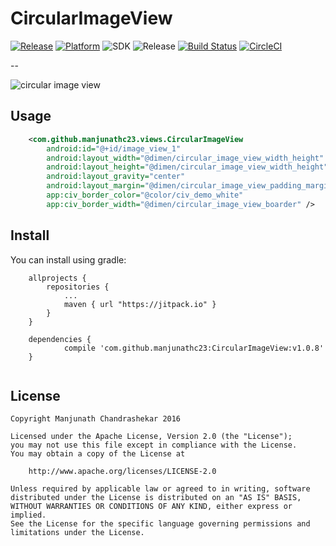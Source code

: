 # CircularImageView

[![Release](https://jitpack.io/v/manjunathc23/CircularImageView.svg)](https://jitpack.io/#manjunathc23/CircularImageView)
[![Platform](https://img.shields.io/badge/platform-android-green.svg)](http://developer.android.com/index.html)
![SDK](https://img.shields.io/badge/SDK-15%2B-green.svg)
![Release](https://img.shields.io/badge/release-v1.0.4-green.svg)
[![Build Status](https://travis-ci.org/manjunathc23/CircularImageView.svg?branch=master)](https://api.travis-ci.org/manjunathc23/CircularImageView)
[![CircleCI](https://circleci.com/gh/manjunathc23/CircularImageView.svg?style=svg)](https://circleci.com/gh/manjunathc23/CircularImageView)

--

![circular image view ](https://cloud.githubusercontent.com/assets/1502341/17955535/9e9a992e-6a48-11e6-92fe-6c6778b183fd.jpeg)

Usage
-----
```xml
    <com.github.manjunathc23.views.CircularImageView
        android:id="@+id/image_view_1"
        android:layout_width="@dimen/circular_image_view_width_height"
        android:layout_height="@dimen/circular_image_view_width_height"
        android:layout_gravity="center"
        android:layout_margin="@dimen/circular_image_view_padding_margin"
        app:civ_border_color="@color/civ_demo_white"
        app:civ_border_width="@dimen/circular_image_view_boarder" />
```

## Install

You can install using gradle:

```
	allprojects {
		repositories {
			...
			maven { url "https://jitpack.io" }
		}
	}
```

```
	dependencies {
	        compile 'com.github.manjunathc23:CircularImageView:v1.0.8'
	}
	
```

License
-------

    Copyright Manjunath Chandrashekar 2016

    Licensed under the Apache License, Version 2.0 (the "License");
    you may not use this file except in compliance with the License.
    You may obtain a copy of the License at

        http://www.apache.org/licenses/LICENSE-2.0

    Unless required by applicable law or agreed to in writing, software
    distributed under the License is distributed on an "AS IS" BASIS,
    WITHOUT WARRANTIES OR CONDITIONS OF ANY KIND, either express or implied.
    See the License for the specific language governing permissions and
    limitations under the License.
